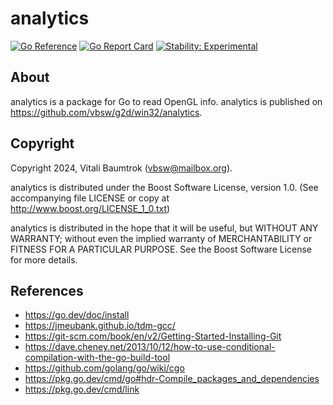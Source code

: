 # analytics

[![Go Reference](https://pkg.go.dev/badge/github.com/vbsw/g2d/win32/analytics.svg)](https://pkg.go.dev/github.com/vbsw/g2d/win32/analytics) [![Go Report Card](https://goreportcard.com/badge/github.com/vbsw/g2d/win32/analytics)](https://goreportcard.com/report/github.com/vbsw/g2d/win32/analytics) [![Stability: Experimental](https://masterminds.github.io/stability/experimental.svg)](https://masterminds.github.io/stability/experimental.html)

## About
analytics is a package for Go to read OpenGL info. analytics is published on https://github.com/vbsw/g2d/win32/analytics.

## Copyright
Copyright 2024, Vitali Baumtrok (vbsw@mailbox.org).

analytics is distributed under the Boost Software License, version 1.0. (See accompanying file LICENSE or copy at http://www.boost.org/LICENSE_1_0.txt)

analytics is distributed in the hope that it will be useful, but WITHOUT ANY WARRANTY; without even the implied warranty of MERCHANTABILITY or FITNESS FOR A PARTICULAR PURPOSE. See the Boost Software License for more details.

## References
- https://go.dev/doc/install
- https://jmeubank.github.io/tdm-gcc/
- https://git-scm.com/book/en/v2/Getting-Started-Installing-Git
- https://dave.cheney.net/2013/10/12/how-to-use-conditional-compilation-with-the-go-build-tool
- https://github.com/golang/go/wiki/cgo
- https://pkg.go.dev/cmd/go#hdr-Compile_packages_and_dependencies
- https://pkg.go.dev/cmd/link
